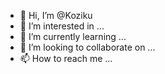 - 👋 Hi, I’m @Koziku
- 👀 I’m interested in ...
- 🌱 I’m currently learning ...
- 💞️ I’m looking to collaborate on ...
- 📫 How to reach me ...

<!---
Koziku/Koziku is a ✨ special ✨ repository because its `README.md` (this file) appears on your GitHub profile.
You can click the Preview link to take a look at your changes.
--->
